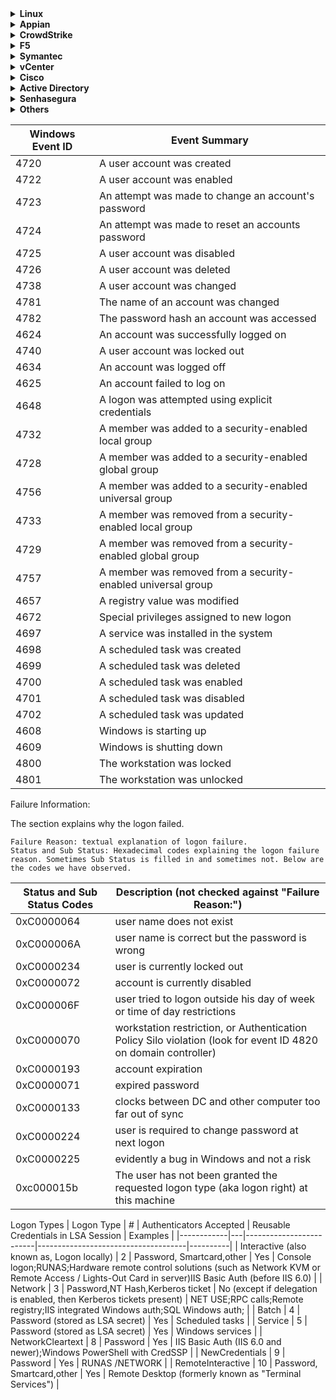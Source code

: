 <details>
<summary><b>Linux</b></summary>

SSH Logins
```
index=linux "Accepted Publickey" OR "session opened" OR "Accepted password" src!="PAM_IP_ADDR" src!="" user!=""  | table _time,user,src,dest,src_port,sshd_protocol,action
```

SSH Logins (Syslog - SC4S)
```
index=osnix source="program:sshd" "Accepted Publickey" OR "session opened" _raw!="*PAM_IP_ADDR*" 
| table _time,host,sc4s_fromhostip,user 
| dedup _time,host,user | sort -_time
```

Console logins for Linux Servers
```
index=osnix OR index=linux "Started Session 7 of" 
| table _time,host,_raw
```

</details>


<details>
<summary><b>Appian</b></summary>

Admin Console
```
index=appian source="*admin_console.csv" | table _time,Property,Count
```
Blocked Files
```
index=appian source="*blocked_files.csv*" | table _time,User,"Document Name",Reason,Details,Hash
```
Data Store Deletions
```
index=appian source="*data_store_deletions*" | table _time,"Data Store",Entity,Id,"Node Display Name",User
```
Decryption
```
index=appian source="*decryption.csv*" | table _time,Username,Context,Action,Success
```
DevOps Infrastructure
```
index=appian source="*devops_infrastructure.csv" | table _time,ID,Name,URL,"Last Action Username","Last Action Type","Last Action Name","Last Action IP","Last Action Date","Remote Enabled"
```
Devops Infrastructure Handler
```
index=appian source="*devops_infrastructure_handler.csv" | table ID,Name,URL,"IP Address","Status Code","Error Occurred","Direction","Before or After Request Processed"
```
File Attachment Downloads
```
index=appian source="*file_attachment_downloads.csv*" "File name"!="*.png" "File name"!="*.ico" "File name"!="*.jpg" | table _time,User,"File name","Download Successful"
```
Login Audit
```
index=appian source="*login-audit.csv" API_USER!="API-USER" | table _time,API_USER,"Web API",Succeeded | rename API_USER as "User" , Succeeded as "Action"
```
Object Rolemap Audit
```
index=appian source="*object_rolemap_audit.csv" | table _time,Username,Name,Type,"Previous Rolemap","New Rolemap"
```
Records Usage
```
index=appian source="*records_usage.csv*" | table _time,User,View,"Record Type Name",Action
```
Removed Processes
```
index=appian source="*removed*" | table _time,Action,"Process ID","Process Name","Transaction ID",Username
```
Sites Usage
```
index=appian source="*sites_usage.csv*" | table _time,User,Site,Page,Action
```
Users
```
index=appian source="*users.csv" | table _time,"Active LDAP Users","Active SAML Users","Active System Administrators","Active Tempo Users","Active Users","Total Users"
```
User Management
```
index=appian source="*user_management.csv" | search Action!="Log Initialized" | table _time,Action,"Modified By Username",Username,"Original Value","New Value"
```

</details>

<details>
<summary><b>CrowdStrike</b></summary>

Logins
```
index=crowdstrike user!="" action!="" | table _time,user,event.ServiceName,action
```
CrowdStrike FW - RDP Sessions
```
index=crowdstrike rdp event.LocalAddress!="PAM_IP_ADDR" 
| table _time,event.HostName,event.LocalAddress,event.RemoteAddress,event.PolicyName,event.RuleGroupName,event.RuleAction
```
Malware Detections
```
index="crowdstrike" "metadata.eventType"=DetectionSummaryEvent metadata.customerIDString=* event.DetectId!="" 
| table _time,action,description,event.ComputerName,event.DetectName,event.FileName,event.FilePath,event.IOCType,event.IOCValue,event.LocalIP,event.MACAddress,event.Objective,event.SeverityName,event.Tactic,event.Technique,event.UserName,event.CommandLine,event.AssociatedFile
```
Policies
```
index=crowdstrike "metadata.eventType"=UserActivityAuditEvent
| search "event.OperationName"=*policy 
| table _time,*OperationName,*ServiceName,*UserId,*UserIp,*policy_name,*policy_enabled
```
FileVantage
```
index="crowdstrike" source=crowdstrike_filevantage_json
| table _time,entity_type,severity,action_type,action_timestamp,command_line,entity_path,grandparent_process_image_file_name,parent_process_image_file_name,host.name,host.local_ip,host.os_version,policy.name,policy.rule_group.name
```
Identities
```
index=crowdstrike sourcetype="crowdstrike:identities" riskScoreSeverity="HIGH" 
| table _time,primaryDisplayName,isHuman,isProgrammatic,emailAddresses{},accounts{}.userAccountControl,accounts{}.title,accounts{}.samAccountName,accounts{}.ou,accounts{}.enabled,accounts{}.dn,accounts{}.dataSource,accounts{}.department,accounts{}.description,type,roles{}.type,riskScoreSeverity,riskFactors{}.type,riskFactors{}.severity
```
Event Streams
```
index=crowdstrike sourcetype="CrowdStrike:Event:Streams:JSON" 
| table _time,ta_*,metadata.eventType,event.UserIp,event.Source,event.SourceIp,event.OperationName,event.Attributes.scopes,event.Attributes.produces,action
```
</details>

<details>
<summary><b>F5</b></summary>

Alert
```
index=netwaf severity="Critical" OR severity="High" AND  request_status="blocked" 
| table _time,attack_type,severity,sig_cves,sub_violations,"blocking_exception_reason",captcha_result,device_id,f5_bigip_service,geo_location,http_class_name,ip_client,method,request_status,response,request,uri,x_forwarded_for_header_value, violations
```
Audit
```
index=netops host="*waf*" sourcetype="f5:bigip:syslog" AUDIT object  | table _time,_raw
```
Report
```
index=netwaf severity="Critical" OR severity="High" OR severity="Medium" AND  request_status="blocked" 
| table _time,attack_type,severity,sig_cves,sub_violations,"blocking_exception_reason",captcha_result,device_id,f5_bigip_service,geo_location,http_class_name,ip_client,method,request_status,response,request,uri,x_forwarded_for_header_value, violations
```

</details>

<details>
<summary><b>Symantec</b></summary>

Email - AntiMalware
```
index=symantec_email sourcetype="symantec:email:cloud:antimalware" | table _time,malwareName,sender,orig_recipient
```
Email - AntiSpam
```
index=symantec_email sourcetype="symantec:email:cloud:antispam" | table _time,sender,senderIp,recipient,subject,action,detectionMethod,emailSize
```

</details>

<details>
<summary><b>vCenter</b></summary>

Logins
```
index=infraops source="vm*" "vim.event.UserLog*" | table time,action,user,datastore,message
```
VM Events
```
index=infraops source="vm*"  action="vim.event.VmBe*" | table _time,action,user,message
```
</details>

<details>
<summary><b>Cisco</b></summary>

Umbrella (DNS)
```
index=cisco_umbrella | table _time,user,action,ReplyCode,RecordType,category,domain,granular_identity_type,identities,identity_type,s3_filename,src,src_translated_ip
```
Umbrella (Audit)
```
index=cisco_umbrella sourcetype="cisco:umbrella:audit" action!="" _raw!="*roamingdevices*" | table _time,email,user,source_val,action,ip,body
```
ISE (Guest Users)
```
index=netauth SelectedAuthenticationIdentityStores="Guest Users" AuthenticationStatus="UnknownUser" | table _time,"Framed_IP_Address",EndPointMatchedProfile,SelectedAuthorizationProfiles
```
Router logins
```
index=netops Login | table _time,host,src,user,action
```
FMC - Blocked File Transfer Services
```
index=cisco_secure_fw file action=Block | table _time,AC_RuleAction,Application,FirewallPolicy,FirewallRule,InitiatorIP,ResponderIP,URL,URL_Category
```
FMC - Audit Logs
```
index=osnix source="program:FMC.qudsbank.ps"  policy | table _time,_raw
```
FMC Policy Changes
```
index=osnix source="program:FMC.qudsbank.ps"  "*policy deployment*" OR "*rule_configs*" OR "*Policy Committed*" OR "*Save Policy*" | table _time,_raw | sort -_time
```
SNA (Stealthwatch)
```
|securityevents domain_id=301 smc_ip=SNA_IP_ADDR earliest=-24h@h latest=now
            subject_ip= subject_host_group_id=
            peer_ip= peer_host_group_id= subject_orientation=EITHER
            security_event_type_id_list=all ports_list=
            hit_count_low_value= hit_count_high_value=
            ci_points_low_value= ci_points_high_value=
            filter_by=FLOW_COLLECTOR flow_collector_list="301" max_rows=2000 | sort 0 - ci_points | eval start_time=strftime(strptime(start_time."+0000","%Y-%m-%dT%H:%M:%SZ%z"),"%Y-%m-%d %H:%M:%S %Z") | eval last_time=strftime(strptime(last_time."+0000","%Y-%m-%dT%H:%M:%SZ%z"),"%Y-%m-%d %H:%M:%S %Z") | eval ci_points = tostring(ci_points, "commas"), hit_count = tostring(hit_count, "commas") | makemv delim=";" source_host_group_names | makemv delim=";" target_host_group_names | fields "fc_name", "start_time", "last_time", "event_type_name", "ci_points", "hit_count", "source_ip", "source_host_group_names", "source_hostname", "source_username", "source_mac", "target_ip", "target_host_group_names", "target_hostname", "target_username", "target_mac", "details" | rename "fc_name" as "Appliance", "start_time" as "Start Active Time", "last_time" as "Last Active Time", "event_type_name" as "Security Event", "source_ip" as "Source IP", "source_host_group_names" as "Source Host Group(s)", "source_hostname" as "Source Hostname", "target_ip" as "Target IP", "target_host_group_names" as "Target Host Group(s)", "target_hostname" as "Target Hostname", "ci_points" as "CI Points", "hit_count" as "Hit Count", "details" as "Details",  "source_username" as "Source Username",  "target_username" as "Target Username",  "source_mac" as "Source MAC",  "target_mac" as "Target MAC"
```
</details>

<details>
<summary><b>Active Directory</b></summary>


AD - <Group_Name> Group Alert
```
index=wineventlog (EventCode=4728 OR EventCode=4729)  Group_Name="Change_Me!"
| rename src_user AS "Actioned By", src_user_first AS "First Name" src_user_last AS "Last Name" name as "Action Taken"
| rex mode=sed field="Account_Name" "s/CN=//g"
| rex mode=sed field="Account_Name" "s/cn=//g"
| rex mode=sed field="Account_Name" "s/,OU.*//g" 
| rex mode=sed field="Account_Name" "s/\\\//g" 
| table "Actioned By"  "First Name"  "Last Name" Account_Name "Action Taken" Group_Name Account_Domain _time
| sort - _time
```

Console logins
```
index=wineventlog EventCode=4624 Logon_Type=2 | table _time,host,user,dvc,action,command | dedup _time
```
Installed Applications
```
index=windows sourcetype="Script:InstalledApps" | table _time,host,DisplayName,Source,Publisher,InstallSource,InstallDate
```
Local Admin Account
```
index=wineventlog EventCode=4732 Group_Name=Administrators
| table _time,ComputerName,Group_Name,Account_Name,Message
```
Failed Logins for Disabled Accounts
```
index=wineventlog source="*:Security" EventCode=4625 Sub_Status="0xC0000072" | table _time,Account_Name,app,src,src_ip,dest,name
```
Dormant Account
```
| ldapsearch domain=default search="(&(objectclass=user)(!(objectClass=computer)))" limit=0 attrs="sAMAccountName, displayName, distinguishedName, userAccountControl, whenCreated, accountExpires, lastLogonTimestamp"
| makemv userAccountControl
| search dn!="*OU=_Disabled Users*" userAccountControl!="*ACCOUNTDISABLE*"
| eval accountDisable=if(userAccountControl == "ACCOUNTDISABLE
 NORMAL_ACCOUNT", "Yes", "No")
| eval dontExpirePasswd=if(userAccountControl="DONT_EXPIRE_PASSWD
 NORMAL_ACCOUNT", "Yes", "No")
| eval passwdNotRequired=if(userAccountControl == "PASSWD_NOTREQD
 NORMAL_ACCOUNT", "Yes", "No")
| eval lastLoginAge_epoch=strptime(lastLogonTimestamp, "%Y-%m-%dT%H:%M:%S")
| eval lastLoginAge=round((lastLoginAge_epoch - now())/86400, 0)
| where lastLoginAge < -90
| table sAMAccountName, displayName, dn, userAccountControl, whenCreated, accountDisable, dontExpirePasswd, passwdNotRequired, lastLoginAge, lastLogonTimestamp, accountExpires
```

Passwords Never Changed - Active Accounts:
```
| ldapsearch domain=default search="(&(objectCategory=person)(objectClass=user)(!(userAccountControl:1.2.840.113556.1.4.803:=2))(userAccountControl:1.2.840.113556.1.4.803:=65536))" attrs="sAMAccountName,pwdLastSet" | table sAMAccountName, dn, pwdLastSet
```

Passwords Last Changed - Active Accounts:
```
| ldapsearch domain="default" search="(&(objectCategory=person)(objectClass=user)(!(userAccountControl:1.2.840.113556.1.4.803:=2)))" attrs="sAMAccountName,pwdLastSet" | table sAMAccountName, pwdLastSet
```

Password removed from never expired
```
index=wineventlog source="*:Security" EventCode=4738 name="A user account was changed" body="*'Don't Expire Password' - Disabled*" 
| eval time = strftime(_time,"%c") 
| table time,host,name,user,Logon_ID,src_user,dest 
| rename time as "Time" , name as "Action" , user as "Created User" , Logon_ID as "Session ID" ,src_user as "User Created By :", dest as "Destination DC", host as "Hostname"
```

Password Set as Never Expired
```
index=wineventlog source="*:Security" EventCode=4738 name="A user account was changed" body="*'Don't Expire Password' - Enabled*" 
| eval time = strftime(_time,"%c") 
| table time,host,name,user,Logon_ID,src_user,dest 
| rename time as "Time" , name as "Action" , user as "Modified User" , Logon_ID as "Session ID" ,src_user as "User Modified By :", dest as "Destination DC", host as "Hostname"
```

Detect Windows Account Privilege Changes
```
index=wineventlog source="*:Security" (EventCode=4672 OR EventCode=4673) | table _time,host,user,app,action,name,Privileges
```
User Modifications
```
index=wineventlog source="*:Security" EventCode=4722 OR EventCode=4725 OR EventCode=4720 OR EventCode=4726 user!=*$ 
| eval time = strftime(_time,"%c") 
| table time,host,name,user,src_user 
| rename time as "Time" , name as "Action" , user as "Target User" , src_user as "Account Modified By", host as "Hostname"
```
A member was added to Domain Admin Group
```
index=wineventlog source="*:Security" EventCode=4728 Group_Name="Domain Admins" Message="*A member was added to a security-enabled global group*" name="A member was added to a security-enabled global group" 
| eval time = strftime(_time,"%c") 
| table time,host,name,user,src_user,Group_Name 
| rename time as "Time" , name as "Action" , user as "Target User" ,src_user as "User Modified By :", host as "Hostname", Group_Name as "Group_Name"
```
A member was Removed from Domain Admin Group
```
index=wineventlog source="*:Security" EventCode=4729 Group_Name="Domain Admins" Message="A member was removed from a security-enabled global group*"  name="A member was removed from a security-enabled global group" 
| eval time = strftime(_time,"%c") 
| table time,host,name,user,src_user,Group_Name 
| rename time as "Time" , name as "Action" , user as "Target User" ,src_user as "User Modified By :", host as "Hostname", Group_Name as "Group_Name"
```
A new Machine/Pc was Disabled
```
index=wineventlog source="*:Security" EventCode=4725 user=*$ 
| eval time = strftime(_time,"%c") 
| table time,host,name,user,Logon_ID,src_user,dest 
| rename time as "Time" , name as "Action" , user as "Disabled Host" , Logon_ID as "Session ID" ,src_user as "PC Disabled By :", dest as "Destination DC", host as "Hostname"
```
A new Machine/Pc was Enabled
```
index=wineventlog source="*:Security" EventCode=4722 user=*$ 
| eval time = strftime(_time,"%c") 
| table time,host,name,user,Logon_ID,src_user,dest 
| rename time as "Time" , name as "Action" , user as "Enabled Host" , Logon_ID as "Session ID" ,src_user as "User Enabled By :", dest as "Destination DC", host as "Hostname"
```
A user Account was Created
```
index=wineventlog source="*:Security" EventCode=4720 
| eval time = strftime(_time,"%c") 
| table time,host,name,user,Display_Name,src_user,dest 
| rename time as "Time" , name as "Action" , user as "Created User", Display_Name as "Display Name" ,src_user as "User Created By :", dest as "Destination DC", host as "Hostname"
```
A user Account was Deleted
```
index=wineventlog source="*:Security" EventCode=4726 
| eval time = strftime(_time,"%c") 
| table time,host,name,user,Logon_ID,src_user,dest 
| rename time as "Time" , name as "Action" , user as "Created User" , Logon_ID as "Session ID" ,src_user as "User Created By :", dest as "Destination DC", host as "Hostname"
```
A user Account was Disabled
```
index=wineventlog source="*:Security" EventCode=4725 user!=*$ 
| eval time = strftime(_time,"%c") 
| table time,host,name,user,Logon_ID,src_user,dest 
| rename time as "Time" , name as "Action" , user as "Target User" , Logon_ID as "Session ID" ,src_user as "User Modified By :", dest as "Destination DC", host as "Hostname"
```
A user Account was Enabled
```
index=wineventlog source="*:Security" EventCode=4722 user!=*$ 
| eval time = strftime(_time,"%c") 
| table time,host,name,user,Logon_ID,src_user,dest 
| rename time as "Time" , name as "Action" , user as "Enabled User" , Logon_ID as "Session ID" ,src_user as "User Enabled By :", dest as "Destination DC", host as "Hostname"
```
Check for Disabled User Accounts:
```
| ldapsearch domain="default" search="(&(objectCategory=person)(objectClass=user)(userAccountControl:1.2.840.113556.1.4.803:=2))" attrs="sAMAccountName" | table sAMAccountName,dn
```
RDP Connections
```
index=wineventlog Logon_Type=10 ((EventCode=4624 OR EventCode=528) OR (EventCode=4625 OR EventCode=529))
| eval action=CASE(EventCode=4624 OR EventCode=528, "Success", EventCode=4625 OR EventCode=529, "Failure")
| table _time, user, src, dest,action
```
Member Added/Removed
```
index="wineventlog" EventCode=4761 OR EventCode=4762 OR EventCode=4728 OR EventCode=4729 |eval time = strftime(_time,"%c") |table time,name,MemberName,Group_Name,src_user |rename time as "Time" , name as "Action" , MemberName as "Member Name Added/Removed" , Group_Name as "Group Name" , src_user as "Member Added/Removed By :"
```

Security Group mgmt changed:
```
index="wineventlog" EventCode=4735 OR EventCode=4737 |eval time = strftime(_time,"%c") |table time,name,src_user,TargetUserName,dest,session_id |rename time as "Time" , name as "Action" , src_user as "Source User", TargetUserName as " Target Group " , dest as " Destination DC" , session_id as "Session ID"
```

User Enabled/Disabled:
```
index="wineventlog" EventCode=4722 OR EventCode=4725 |eval time = strftime(_time,"%c") |table time,name,user,src_user |rename time as "Time" , name as "Action" , user as "Target User" , src_user as "Account Enabled/Disabled By"
```

UserAccount Locked/Unlocked:
```
index="wineventlog" signature="A user account was locked out" OR signature="A user account was unlocked" |eval time = strftime(_time,"%c") |table time,dest_nt_domain,Group_Name,name,src_user |rename time as "Time" , Group_Name as "User Name" , dest_nt_domain as "Hostname", name as "Action" , src_user as "Locked/Unlocked By"
```

UserAccount Changed:
```
index="wineventlog" signature="A user account was changed" |eval time = strftime(_time,"%c") |table time,name,user,src_user,dest |rename time as "Time" , name as "Action" , user as " Target User" , src_user as "Changed By" , dest as "Destination DC"
```

User Created:
```
index="wineventlog" EventCode=4720 |eval time = strftime(_time,"%c") |table time,name,user,Logon_ID,src_user,dest |rename time as "Time" , name as "Action" , user as "Created User" , Logon_ID as "Session ID" ,src_user as "User Created By :", dest as "Destination DC"
```

Domain Policy Changed/Reset Passowrd:
```
index="wineventlog" signature="An attempt was made to change an account's password" OR signature="An attempt was made to reset an accounts password" |eval time = strftime(_time,"%c") |table time,name,user,src_user |rename time as "Time" , name as "Action" , user as "Target User" , src_user as "Password Changed/Reset By"
```

User Deleted By Admin:
```
index="wineventlog" EventCode=4726 |eval time = strftime(_time,"%c") |table time,name,src_user,user,dest |rename time as "Time" , name as "Action" , src_user as "Deleted By : ", user as "Deleted User: " , dest as "Destination DC"
```
</details>

<details>
<summary><b>Senhasegura</b></summary>

Sessions
```
index=pam act=Session dhost!="null" suser!="asc_117" | table _time,  sname ,suser ,src ,dhost ,dst ,duser ,proto  | rename sname as "Source Name", suser as "Source User", src as "Source IP", dhost as "Destitnation Host",dst as "Destination IP", proto as "Protocol", duser as "Destination User"
```
Device Creation
```
index=pam act=Device msg="Device creation*" | table _time,sname,src,cs3,cs4 | rename cs3 as "Server Name" , src as "Source IP" ,sname as "User Name" , cs4 as "Log Details"
```
</details>

<details>
<summary><b>Others</b></summary>

Office365 - Attachment Size Policy
```
index=office365 | search "Parameters{}.Value"="Change_Me!" | table _time,UserId,Parameters{}.Name,Parameters{}.Value | rename UserId as "Modified by"
```
Idrac
```
index=idrac virtual console | table _time,_raw
```
</details>

| Windows Event ID | Event Summary |
|---|---|
| 4720 | A user account was created |
| 4722 | A user account was enabled |
| 4723 | An attempt was made to change an account's password |
| 4724 | An attempt was made to reset an accounts password |
| 4725 | A user account was disabled |
| 4726 | A user account was deleted |
| 4738 | A user account was changed |
| 4781 | The name of an account was changed |
| 4782 | The password hash an account was accessed |
| 4624 | An account was successfully logged on |
| 4740 | A user account was locked out |
| 4634 | An account was logged off |
| 4625 | An account failed to log on |
| 4648 | A logon was attempted using explicit credentials |
| 4732 | A member was added to a security-enabled local group |
| 4728 | A member was added to a security-enabled global group |
| 4756 | A member was added to a security-enabled universal group |
| 4733 | A member was removed from a security-enabled local group |
| 4729 | A member was removed from a security-enabled global group |
| 4757 | A member was removed from a security-enabled universal group |
| 4657 | A registry value was modified |
| 4672 | Special privileges assigned to new logon |
| 4697 | A service was installed in the system |
| 4698 | A scheduled task was created |
| 4699 | A scheduled task was deleted |
| 4700 | A scheduled task was enabled |
| 4701 | A scheduled task was disabled |
| 4702 | A scheduled task was updated |
| 4608 | Windows is starting up |
| 4609 | Windows is shutting down |
| 4800 | The workstation was locked |
| 4801 | The workstation was unlocked |

Failure Information:

The section explains why the logon failed.

    Failure Reason: textual explanation of logon failure.
    Status and Sub Status: Hexadecimal codes explaining the logon failure reason. Sometimes Sub Status is filled in and sometimes not. Below are the codes we have observed.

| Status and Sub Status Codes | 	Description (not checked against "Failure Reason:")|
|---|---|
| 0xC0000064 | 	user name does not exist |
| 0xC000006A | 	user name is correct but the password is wrong |
| 0xC0000234 | 	user is currently locked out |
| 0xC0000072 | 	account is currently disabled |
| 0xC000006F | 	user tried to logon outside his day of week or time of day restrictions |
| 0xC0000070 | 	workstation restriction, or Authentication Policy Silo violation (look for event ID 4820 on domain controller) |
| 0xC0000193 | 	account expiration |
| 0xC0000071 | 	expired password |
| 0xC0000133 | 	clocks between DC and other computer too far out of sync |
| 0xC0000224 | 	user is required to change password at next logon |
| 0xC0000225 | 	evidently a bug in Windows and not a risk |
| 0xc000015b | 	The user has not been granted the requested logon type (aka logon right) at this machine |

Logon Types
| Logon Type |	#	| Authenticators Accepted |	Reusable Credentials in LSA Session	| Examples |
|------------|---|-------------------------|-------------------------------------|----------|
| Interactive (also known as, Logon locally) | 2 |	Password, Smartcard,other |	Yes | 	Console logon;RUNAS;Hardware remote control solutions (such as Network KVM or Remote Access / Lights-Out Card in server)IIS Basic Auth (before IIS 6.0) |
| Network 	| 3 |	Password,NT Hash,Kerberos ticket |	No (except if delegation is enabled, then Kerberos tickets present) |	NET USE;RPC calls;Remote registry;IIS integrated Windows auth;SQL Windows auth; |
| Batch |	4 |	Password (stored as LSA secret) |	Yes |	Scheduled tasks |
| Service |	5 |	Password (stored as LSA secret) |	Yes |	Windows services |
| NetworkCleartext |	8 |	Password |	Yes |	IIS Basic Auth (IIS 6.0 and newer);Windows PowerShell with CredSSP |
| NewCredentials |	9 |	Password |	Yes |	RUNAS /NETWORK |
| RemoteInteractive |	10 |	Password, Smartcard,other |	Yes |	Remote Desktop (formerly known as "Terminal Services") |
